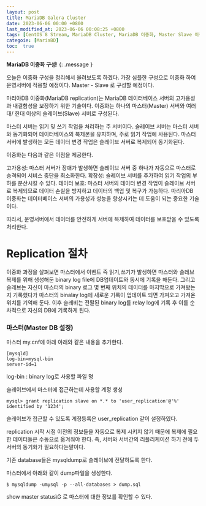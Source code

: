 ```yaml
---
layout: post
title: MariaDB Galera Cluster
date: 2023-06-06 00:00 +0800
last_modified_at: 2023-06-06 00:08:25 +0800
tags: [CentOS 8 Stream, MariaDB Cluster, MariaDB 이중화, Master Slave 이중화]
categoie: [MariaBD]
toc:  true
---
```

**MariaDB 이중화 구성**!
{: .message }


오늘은 이중화 구성을 정리해서 올려보도록 하겠다.
가장 심플한 구성으로 이중화 하여 운영서버에 적용할 예정이다. Master - Slave 로 구성할 예정이다.

마리아DB 이중화(MariaDB replication)는 MariaDB 데이터베이스 서버의 고가용성과 내결함성을 보장하기 위한 기술이다. 이중화는 하나의 마스터(Master) 서버와 여러 대/ 한대 이상의 슬레이브(Slave) 서버로 구성된다.

마스터 서버는 읽기 및 쓰기 작업을 처리하는 주 서버이다. 슬레이브 서버는 마스터 서버와 동기화되어 데이터베이스의 복제본을 유지하며, 주로 읽기 작업에 사용된다. 마스터 서버에 발생하는 모든 데이터 변경 작업은 슬레이브 서버로 복제되어 동기화된다.

이중화는 다음과 같은 이점을 제공한다.

고가용성: 마스터 서버가 장애가 발생하면 슬레이브 서버 중 하나가 자동으로 마스터로 승격되어 서비스 중단을 최소화한다.
확장성: 슬레이브 서버를 추가하여 읽기 작업의 부하를 분산시킬 수 있다.
데이터 보호: 마스터 서버의 데이터 변경 작업이 슬레이브 서버로 복제되므로 데이터 손실을 방지하고 데이터의 백업 및 복구가 가능하다.
마리아DB 이중화는 데이터베이스 서버의 가용성과 성능을 향상시키는 데 도움이 되는 중요한 기술이다.

따라서, 운영서버에서 데이터를 안전하게 서버에 복제하여 데이터를 보호받을 수 있도록 처리한다.

# Replication 절차
이중화 과정을 살펴보면 마스터에서 이벤트 즉 읽기,쓰기가 발생하면 마스터와 슬레브 복제를 위해 생성해둔 binary log file에 DB업데이트와 동시에 기록을 해둔다. 그리고 슬레브는 자신이 마스터의 binary 로그 몇 번째 위치의 데이터를 마지막으로 가져왔는지 기록했다가 마스터의 binalay log에 새로운 기록이 업데이트 되면 가져오고 가져온 위치를 기억해 둔다.
이후 슬레비는 전돨된 binary log를 relay log에 기록 후 이를 순차적으로 자신의 DB에 기록하게 된다.

### 마스터(Master DB 설정)

마스터 my.cnf에 아래 아래와 같은 내용을 추가한다.

```
[mysqld]
log-bin=mysql-bin
server-id=1

```

log-bin : binary log로 사용할 파일 명

슬레이브에서 마스터에 접근하는데 사용할 계정 생성

```
mysql> grant replication slave on *.* to 'user_replication'@'%' identified by '1234';

```

슬레이브가 접근할 수 있도록 계정등록은  user_replication 같이 설정하였다.

replication 시작 시점 이전의 정보들을 자동으로 복제 시키지 않기 때문에 복제에 필요한 데이터들은 수동으로 옮겨줘야 한다.
즉, 서버와 서버간의 리플리케이션 하기 전에 두서버의 동기화가 필요하다는말이다.

기존 database들은 mysqldump로 슬레이브에 전달하도록 한다.

마스터에서 아래와 같이 dump파일을 생성한다.

```
$ mysqldump -umysql -p --all-databases > dump.sql
```


show master status\G 로 마스터에 대한 정보를 확인할 수 있다.


